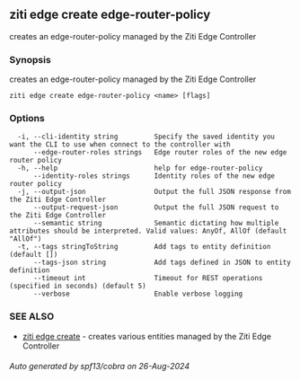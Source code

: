 ## ziti edge create edge-router-policy

creates an edge-router-policy managed by the Ziti Edge Controller

### Synopsis

creates an edge-router-policy managed by the Ziti Edge Controller

```
ziti edge create edge-router-policy <name> [flags]
```

### Options

```
  -i, --cli-identity string         Specify the saved identity you want the CLI to use when connect to the controller with
      --edge-router-roles strings   Edge router roles of the new edge router policy
  -h, --help                        help for edge-router-policy
      --identity-roles strings      Identity roles of the new edge router policy
  -j, --output-json                 Output the full JSON response from the Ziti Edge Controller
      --output-request-json         Output the full JSON request to the Ziti Edge Controller
      --semantic string             Semantic dictating how multiple attributes should be interpreted. Valid values: AnyOf, AllOf (default "AllOf")
  -t, --tags stringToString         Add tags to entity definition (default [])
      --tags-json string            Add tags defined in JSON to entity definition
      --timeout int                 Timeout for REST operations (specified in seconds) (default 5)
      --verbose                     Enable verbose logging
```

### SEE ALSO

* [ziti edge create](../create.md)	 - creates various entities managed by the Ziti Edge Controller

###### Auto generated by spf13/cobra on 26-Aug-2024
